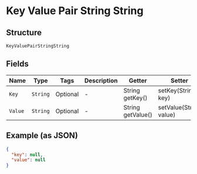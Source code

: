
# Key Value Pair String String

## Structure

`KeyValuePairStringString`

## Fields

| Name | Type | Tags | Description | Getter | Setter |
|  --- | --- | --- | --- | --- | --- |
| `Key` | `String` | Optional | - | String getKey() | setKey(String key) |
| `Value` | `String` | Optional | - | String getValue() | setValue(String value) |

## Example (as JSON)

```json
{
  "key": null,
  "value": null
}
```

